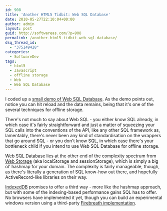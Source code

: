 ```yaml
---
id: 908
title: 'Another HTML5 Tidbit: Web SQL Database'
date: 2010-05-27T22:10:04+00:00
author: admin
layout: post
guid: http://softwareas.com/?p=908
permalink: /another-html5-tidbit-web-sql-database/
dsq_thread_id:
  - "375149428"
categories:
  - SoftwareDev
tags:
  - html5
  - Javascript
  - offline storage
  - Web
  - Web SQL Database
---
```

I coded up a <a href="http://project.mahemoff.com/sql.html">small demo of Web SQL Database</a>. As the demo points out, notice you can hit reload and the data remains, being that it's one of the several techniques for offline storage.

There's not much to say about Web SQL - you either know SQL already, in which case it's fairly straightforward and just a matter of squeezing your SQL calls into the conventions of the API, like any other SQL framework as, lamentably, there's never been any kind of standardisation on the wrappers that go around SQL - or you don't know SQL, in which case there's your bottleneck child if you intend to use Web SQL Database for offline storage.

<a href="http://dev.w3.org/html5/webdatabase/">Web SQL Database</a> lies at the other end of the complexity spectrum from <a href="http://dev.w3.org/html5/webstorage/">Web Storage</a> (aka localStorage and sessionStorage), which is simply a big ol' hashmap for your domain. The complexity is fairly manageable, though, as there's literally a generation of SQL know-how out there, and hopefully ActiveRecord-like libraries on their way.

<a href="http://www.w3.org/TR/IndexedDB/">IndexedDB</a> promises to offer a third way - more like the hashmap approach, but with some of the indexing-based performance gains SQL has to offer. No browsers have implemented it yet, though you can build an experimental windows version using a third-party <a href="http://code.google.com/p/indexeddb/wiki/build">Firebreath implementation</a>.